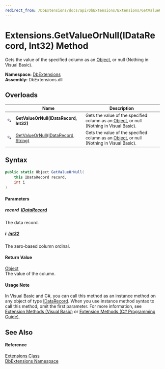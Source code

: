 ```yaml
---
redirect_from: /DbExtensions/docs/api/DbExtensions/Extensions/GetValueOrNull.html
---
```


Extensions.GetValueOrNull(IDataRecord, Int32) Method
====================================================
Gets the value of the specified column as an [Object][1], or null (Nothing in Visual Basic).
  
**Namespace:** [DbExtensions][2]  
**Assembly:** DbExtensions.dll

Overloads
---------

|                            | Name                                     | Description                                                                                  |
| -------------------------- | ---------------------------------------- | -------------------------------------------------------------------------------------------- |
| ![Public Extension Method] | **GetValueOrNull(IDataRecord, Int32)**   | Gets the value of the specified column as an [Object][1], or null (Nothing in Visual Basic). |
| ![Public Extension Method] | [GetValueOrNull(IDataRecord, String)][3] | Gets the value of the specified column as an [Object][1], or null (Nothing in Visual Basic). |


Syntax
------

```csharp
public static Object GetValueOrNull(
	this IDataRecord record,
	int i
)
```

#### Parameters

##### *record*  [IDataRecord][4]
The data record.

##### *i*  [Int32][5]
The zero-based column ordinal.

#### Return Value
[Object][1]  
The value of the column.
#### Usage Note
In Visual Basic and C#, you can call this method as an instance method on any object of type [IDataRecord][4]. When you use instance method syntax to call this method, omit the first parameter. For more information, see [Extension Methods (Visual Basic)][6] or [Extension Methods (C# Programming Guide)][7].

See Also
--------

#### Reference
[Extensions Class][8]  
[DbExtensions Namespace][2]  

[1]: https://learn.microsoft.com/dotnet/api/system.object
[2]: ../README.md
[3]: GetValueOrNull_1.md
[4]: https://learn.microsoft.com/dotnet/api/system.data.idatarecord
[5]: https://learn.microsoft.com/dotnet/api/system.int32
[6]: https://docs.microsoft.com/dotnet/visual-basic/programming-guide/language-features/procedures/extension-methods
[7]: https://docs.microsoft.com/dotnet/csharp/programming-guide/classes-and-structs/extension-methods
[8]: README.md
[Public Extension Method]: ../../icons/pubextension.svg "Public Extension Method"